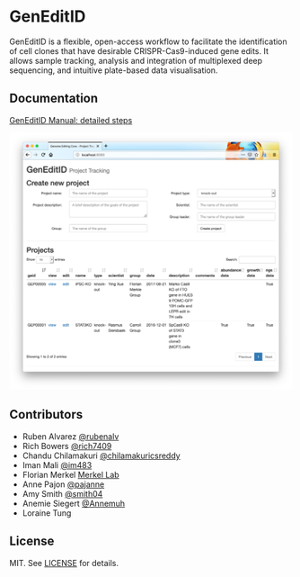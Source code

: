 # GenEditID

GenEditID is a flexible, open-access workflow to facilitate the identification of cell clones that have desirable CRISPR-Cas9-induced gene edits. It allows sample tracking, analysis and integration of multiplexed deep sequencing, and intuitive plate-based data visualisation.


## Documentation

[GenEditID Manual: detailed steps](manual.md)

![](GenEditIDWebApp.png)


## Contributors

- Ruben Alvarez [@rubenalv](https://github.com/rubenalv)
- Rich Bowers [@rich7409](https://github.com/rich7409)
- Chandu Chilamakuri [@chilamakuricsreddy](https://github.com/chilamakuricsreddy)
- Iman Mali [@im483](https://github.com/im483)
- Florian Merkel [Merkel Lab](http://www.merklelab.org/)
- Anne Pajon [@pajanne](https://github.com/pajanne)
- Amy Smith [@smith04](https://github.com/smith04)
- Anemie Siegert [@Annemuh](https://github.com/Annemuh)
- Loraine Tung



## License

MIT. See [LICENSE](LICENSE.md) for details.
